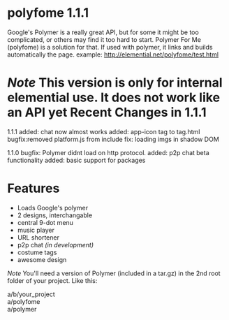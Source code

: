 polyfome 1.1.1
========
Google's Polymer is a really great API, but for some it might be too complicated, or others may find it too hard to start.
Polymer For Me (polyfome) is a solution for that. If used with polymer, it links and builds automatically the page.
example: http://elemential.net/polyfome/test.html

*Note* This version is only for internal elemential use. It does not work like an API yet
Recent Changes in 1.1.1
=
1.1.1
added: chat now almost works
added: app-icon tag to tag.html
bugfix:removed platform.js from include
fix: loading imgs in shadow DOM

1.1.0
bugfix: Polymer didnt load on http protocol.
added: p2p chat beta functionality
added: basic support for packages

Features
========
+ Loads Google's polymer
+ 2 designs, interchangable
+ central 9-dot menu
+ music player
+ URL shortener
+ p2p chat *(in development)*
+ costume tags
+ awesome design

*Note* You'll need a version of Polymer (included in a tar.gz) in the 2nd root folder of your project. Like this:

>
a/b/your_project  
a/polyfome  
a/polymer  
